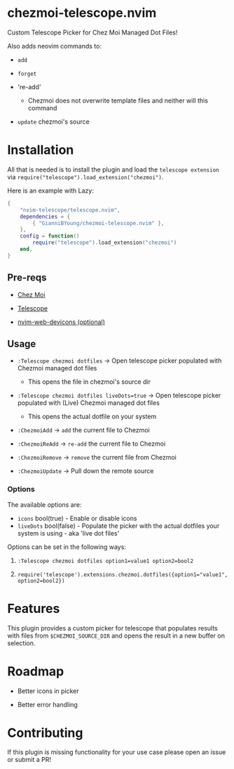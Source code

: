 # chezmoi-telescope.nvim

Custom Telescope Picker for Chez Moi Managed Dot Files!

Also adds neovim commands to:

- `add`

- `forget`

- 're-add'
  - Chezmoi does not overwrite template files and neither will this command

- `update` chezmoi's source

# Installation

All that is needed is to install the plugin and load the `telescope extension` via `require("telescope").load_extension("chezmoi")`.

Here is an example with Lazy:

```lua
{
    "nvim-telescope/telescope.nvim",
    dependencies = {
        { "GianniBYoung/chezmoi-telescope.nvim" },
    },
    config = function()
        require("telescope").load_extension("chezmoi")
    end,
}
```

## Pre-reqs

-  [Chez Moi](https://www.chezmoi.io/)

-  [Telescope](https://github.com/nvim-telescope/telescope.nvim/tree/master)

-  [nvim-web-devicons (optional)](https://github.com/nvim-tree/nvim-web-devicons)

## Usage

- `:Telescope chezmoi dotfiles` -> Open telescope picker populated with Chezmoi managed dot files
  - This opens the file in chezmoi's source dir

- `:Telescope chezmoi dotfiles liveDots=true` -> Open telescope picker populated with (Live) Chezmoi managed dot files
  - This opens the actual dotfile on your system

- `:ChezmoiAdd` -> `add` the current file to Chezmoi

- `:ChezmoiReAdd` -> `re-add` the current file to Chezmoi

- `:ChezmoiRemove` -> `remove` the current file from Chezmoi

- `:ChezmoiUpdate` -> Pull down the remote source

### Options
The available options are:
- `icons` bool(true) - Enable or disable icons
- `liveDots` bool(false) - Populate the picker with the actual dotfiles your system is using - aka 'live dot files'

Options can be set in the following ways:

1. `:Telescope chezmoi dotfiles option1=value1 option2=bool2`

2. `require('telescope').extensions.chezmoi.dotfiles({option1="value1", option2=bool2})`

# Features

This plugin provides a custom picker for telescope that populates results with files from `$CHEZMOI_SOURCE_DIR` and opens the result in a new buffer on selection.

# Roadmap

- Better icons in picker

- Better error handling

# Contributing

If this plugin is missing functionality for your use case please open an issue or submit a PR!
